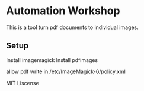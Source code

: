 # Automation Workshop
This is a tool turn pdf documents to individual images.

## Setup

Install imagemagick
Install pdfimages

allow pdf write in 
/etc/ImageMagick-6/policy.xml


MIT Liscense
